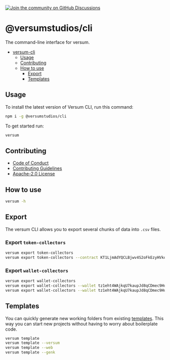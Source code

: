 [![Join the community on GitHub Discussions](https://badgen.net/badge/join%20the%20discussion/on%20github/black?icon=github)](https://github.com/versumstudios/cli/discussions)

# @versumstudios/cli

The command-line interface for versum.

- [versum-cli](#versum-cli)
  - [Usage](#usage)
  - [Contributing](#contributing)
  - [How to use](#how-to-use)
    - [Export](#export)
    - [Templates](#templates)

## Usage

To install the latest version of Versum CLI, run this command:

```bash
npm i -g @versumstudios/cli
```

To get started run:

```bash
versum
```

## Contributing

- [Code of Conduct](https://github.com/versumstudios/cli/blob/main/CODE_OF_CONDUCT.md)
- [Contributing Guidelines](https://github.com/versumstudios/cli/blob/main/CONTRIBUTING.md)
- [Apache-2.0 License](https://github.com/versumstudios/cli/blob/main/LICENSE)

## How to use

```bash
versum -h
```

## Export

The versum CLI allows you to export several chunks of data into `.csv` files.

### Export `token-collectors`

```bash
versum export token-collectors
versum export token-collectors --contract KT1LjmAdYQCLBjwv4S2oFkEzyHVkomAf5MrW --token 0
```

### Export `wallet-collectors`

```bash
versum export wallet-collectors
versum export wallet-collectors --wallet tz1eht4WAjkqU7kaupJd8qCDmec9HuKfGf68
versum export wallet-collectors --wallet tz1eht4WAjkqU7kaupJd8qCDmec9HuKfGf68 --platform versum
```

## Templates

You can quickly generate new working folders from existing [templates](https://github.com/versumstudios/templates). This way you can start new projects without having to worry about boilerplate code.

```bash
versum template
versum template --versum
versum template --web
versum template --genk
```
